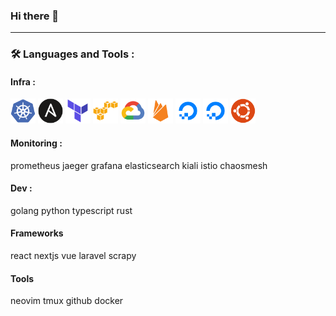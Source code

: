 ### Hi there 👋
---

### :hammer_and_wrench: Languages and Tools :
#### Infra :
<dev>
  <img src="https://github.com/devicons/devicon/blob/master/icons/kubernetes/kubernetes-plain.svg" title="K8s" **alt="k8s" width="40" height="40"/>
  <img src="https://github.com/devicons/devicon/blob/master/icons/ansible/ansible-original.svg" title="Ansible" **alt="ansible" width="40" height="40"/>
  <img src="https://github.com/devicons/devicon/blob/master/icons/terraform/terraform-original.svg" title="Terraform" **alt="terraform" width="40" height="40"/>
  <img src="https://github.com/devicons/devicon/blob/master/icons/amazonwebservices/amazonwebservices-original.svg" title="AWS" **alt="aws" width="40" height="40"/>
  <img src="https://github.com/devicons/devicon/blob/master/icons/googlecloud/googlecloud-original.svg" title="GCP" **alt="gcp" width="40" height="40"/>
  <img src="https://github.com/devicons/devicon/blob/master/icons/firebase/firebase-plain.svg" title="Firebase" **alt="firebase" width="40" height="40"/>
  <img src="https://github.com/devicons/devicon/blob/master/icons/digitalocean/digitalocean-original.svg" title="DigitalOcean" **alt="digitalocean" width="40" height="40"/>
  <img src="https://github.com/devicons/devicon/blob/master/icons/digitalocean/digitalocean-original.svg" title="DigitalOcean" **alt="digitalocean" width="40" height="40"/>
  <img src="https://github.com/devicons/devicon/blob/master/icons/ubuntu/ubuntu-plain.svg" title="Ubuntu" **alt="ubuntu" width="40" height="40"/>


</dev>

#### Monitoring :
  prometheus
  jaeger
  grafana
  elasticsearch
  kiali
  istio
  chaosmesh

#### Dev :
  golang
  python
  typescript
  rust

#### Frameworks
  react
  nextjs
  vue
  laravel
  scrapy

#### Tools
  neovim
  tmux
  github
  docker


<!--
**hanapedia/hanapedia** is a ✨ _special_ ✨ repository because its `README.md` (this file) appears on your GitHub profile.

Here are some ideas to get you started:

- 🔭 I’m currently working on ...
- 🌱 I’m currently learning ...
- 👯 I’m looking to collaborate on ...
- 🤔 I’m looking for help with ...
- 💬 Ask me about ...
- 📫 How to reach me: ...
- 😄 Pronouns: ...
- ⚡ Fun fact: ...
-->
